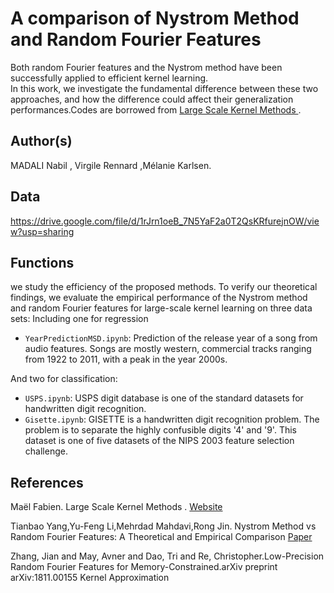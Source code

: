 

# A comparison of Nystrom Method and Random Fourier Features
Both random Fourier features and the Nystrom method have been successfully applied to efficient kernel learning.  
In this work, we investigate the fundamental difference  between  these  two  approaches,  and  how  the  difference 
could  affect their generalization performances.Codes are borrowed from [Large Scale Kernel Methods ](https://maelfabien.github.io/machinelearning/largescale/).

## Author(s)

MADALI Nabil , Virgile Rennard ,Mélanie Karlsen.
## Data 
https://drive.google.com/file/d/1rJrn1oeB_7N5YaF2a0T2QsKRfurejnOW/view?usp=sharing
## Functions

we study the efficiency of the proposed methods.
To verify our theoretical findings, we evaluate the empirical performance of the Nystrom method and 
random Fourier features for large-scale kernel learning on three data sets:
Including one for regression 

* `YearPredictionMSD.ipynb`: Prediction of the release year of a song from audio features. Songs are mostly western, commercial tracks ranging from 1922 to 2011, with a peak in the year 2000s.
	

And two for classification:
* `USPS.ipynb`: USPS digit database is one of the standard datasets for handwritten digit recognition. 
* `Gisette.ipynb`: GISETTE is a handwritten digit recognition problem. The problem is to separate the highly confusible digits '4' and '9'. This dataset is one of five datasets of the NIPS 2003 feature selection challenge.
## References

Maël Fabien. Large Scale Kernel Methods . [Website](https://maelfabien.github.io/machinelearning/largescale/#)

Tianbao Yang,Yu-Feng Li,Mehrdad Mahdavi,Rong Jin. Nystrom Method vs Random Fourier Features: A Theoretical and Empirical Comparison [Paper](http://dirk.eddelbuettel.com/papers/RcppArmadillo.pdf)

Zhang, Jian and May, Avner and Dao, Tri and Re, Christopher.Low-Precision Random Fourier Features for Memory-Constrained.arXiv preprint arXiv:1811.00155 Kernel Approximation

